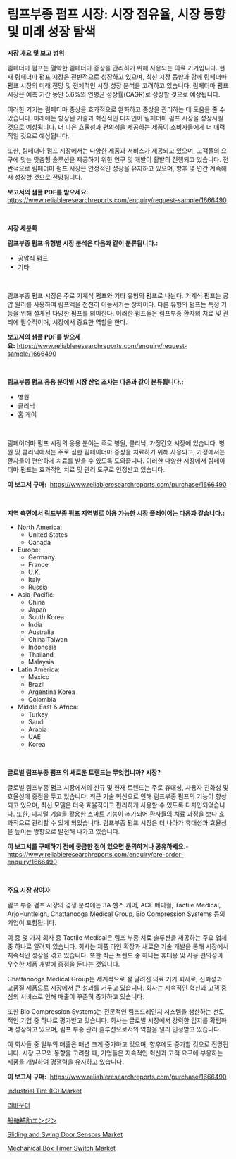 <p><h1>림프부종 펌프 시장: 시장 점유율, 시장 동향 및 미래 성장 탐색</h1></p><p><strong>시장 개요 및 보고 범위</strong></p>
<p><p>림페더마 펌프는 열악한 림페더마 증상을 관리하기 위해 사용되는 의료 기기입니다. 현재 림페더마 펌프 시장은 전반적으로 성장하고 있으며, 최신 시장 동향과 함께 림페더마 펌프 시장의 미래 전망 및 전체적인 시장 성장 분석을 고려하고 있습니다. 림페더마 펌프 시장은 예측 기간 동안 5.6%의 연평균 성장률(CAGR)로 성장할 것으로 예상됩니다. </p><p>이러한 기기는 림페더마 증상을 효과적으로 완화하고 증상을 관리하는 데 도움을 줄 수 있습니다. 미래에는 향상된 기술과 혁신적인 디자인이 림페더마 펌프 시장을 성장시킬 것으로 예상됩니다. 더 나은 효율성과 편의성을 제공하는 제품이 소비자들에게 더 매력적일 것으로 예상됩니다. </p><p>또한, 림페더마 펌프 시장에서는 다양한 제품과 서비스가 제공되고 있으며, 고객들의 요구에 맞는 맞춤형 솔루션을 제공하기 위한 연구 및 개발이 활발히 진행되고 있습니다. 전반적으로 림페더마 펌프 시장은 안정적인 성장을 유지하고 있으며, 향후 몇 년간 계속해서 성장할 것으로 전망됩니다.</p></p>
<p><strong>보고서의 샘플 PDF를 받으세요:</strong> <a href="https://www.reliableresearchreports.com/enquiry/request-sample/1666490">https://www.reliableresearchreports.com/enquiry/request-sample/1666490</a></p>
<p>&nbsp;</p>
<p><strong>시장 세분화</strong></p>
<p><strong>림프부종 펌프 유형별 시장 분석은 다음과 같이 분류됩니다.:</strong></p>
<p><ul><li>공압식 펌프</li><li>기타</li></ul></p>
<p>&nbsp;</p>
<p><p>림프부종 펌프 시장은 주로 기계식 펌프와 기타 유형의 펌프로 나뉜다. 기계식 펌프는 공압 원리를 사용하여 림프액을 천천히 이동시키는 장치이다. 다른 유형의 펌프는 특정 기능을 위해 설계된 다양한 펌프를 의미한다. 이러한 펌프들은 림프부종 환자의 치료 및 관리에 필수적이며, 시장에서 중요한 역할을 한다.</p></p>
<p><strong>보고서의 샘플 PDF를 받으세요:</strong>&nbsp;<a href="https://www.reliableresearchreports.com/enquiry/request-sample/1666490">https://www.reliableresearchreports.com/enquiry/request-sample/1666490</a></p>
<p>&nbsp;</p>
<p><strong> 림프부종 펌프 응용 분야별 시장 산업 조사는 다음과 같이 분류됩니다.:</strong></p>
<p><ul><li>병원</li><li>클리닉</li><li>홈 케어</li></ul></p>
<p>&nbsp;</p>
<p><p>림페이더마 펌프 시장의 응용 분야는 주로 병원, 클리닉, 가정간호 시장에 있습니다. 병원 및 클리닉에서는 주로 심한 림페이더마 증상을 치료하기 위해 사용되고, 가정에서는 환자들이 편안하게 치료를 받을 수 있도록 도와줍니다. 이러한 다양한 시장에서 림페이더마 펌프는 효과적인 치료 및 관리 도구로 인정받고 있습니다.</p></p>
<p><strong>이 보고서 구매:</strong>&nbsp; <a href="https://www.reliableresearchreports.com/purchase/1666490">https://www.reliableresearchreports.com/purchase/1666490</a></p>
<p>&nbsp;</p>
<p><strong>지역 측면에서 림프부종 펌프 지역별로 이용 가능한 시장 플레이어는 다음과 같습니다.:</strong></p>
<p><ul>
    <li>
        North America:
        <ul>
            <li>United States</li>
            <li>Canada</li>
        </ul>
    </li>
    <li>
        Europe:
        <ul>
            <li>Germany</li>
            <li>France</li>
            <li>U.K.</li>
            <li>Italy</li>
            <li>Russia</li>
        </ul>
    </li>
    <li>
        Asia-Pacific:
        <ul>
            <li>China</li>
            <li>Japan</li>
            <li>South Korea</li>
            <li>India</li>
            <li>Australia</li>
            <li>China Taiwan</li>
            <li>Indonesia</li>
            <li>Thailand</li>
            <li>Malaysia</li>
        </ul>
    </li>
    <li>
        Latin America:
        <ul>
            <li>Mexico</li>
            <li>Brazil</li>
            <li>Argentina Korea</li>
            <li>Colombia</li>
        </ul>
    </li>
    <li>
        Middle East & Africa:
        <ul>
            <li>Turkey</li>
            <li>Saudi</li>
            <li>Arabia</li>
            <li>UAE</li>
            <li>Korea</li>
        </ul>
    </li>
    </ul></p>
<p>&nbsp;</p>
<p><strong>글로벌 림프부종 펌프 의 새로운 트렌드는 무엇입니까? 시장?</strong></p>
<p><p>글로벌 림프부종 펌프 시장에서의 신규 및 현재 트렌드는 주로 휴대성, 사용자 친화성 및 효율성에 중점을 두고 있습니다. 최근 기술 혁신으로 인해 림프부종 펌프의 기능이 향상되고 있으며, 최신 모델은 더욱 효율적이고 편리하게 사용할 수 있도록 디자인되었습니다. 또한, 디지털 기술을 활용한 스마트 기능이 추가되어 환자들의 치료 과정을 보다 효과적으로 관리할 수 있게 되었습니다. 림프부종 펌프 시장은 더 나아가 휴대성과 효율성을 높이는 방향으로 발전해 나가고 있습니다.</p></p>
<p><strong>이 보고서를 구매하기 전에 궁금한 점이 있으면 문의하거나 공유하세요.</strong>- <a href="https://www.reliableresearchreports.com/enquiry/pre-order-enquiry/1666490">https://www.reliableresearchreports.com/enquiry/pre-order-enquiry/1666490</a></p>
<p>&nbsp;</p>
<p><strong>주요 시장 참여자</strong></p>
<p><p>림프 부종 펌프 시장의 경쟁 분석에는 3A 헬스 케어, ACE 메디컬, Tactile Medical, ArjoHuntleigh, Chattanooga Medical Group, Bio Compression Systems 등의 기업이 포함됩니다. </p><p>이 중 몇 가지 회사 중 Tactile Medical은 림프 부종 치료 솔루션을 제공하는 주요 업체 중 하나로 알려져 있습니다. 회사는 제품 라인 확장과 새로운 기술 개발을 통해 시장에서 지속적인 성장을 겪고 있습니다. 또한 최근 트렌드 중 하나는 휴대용 및 사용 편의성이 우수한 제품 개발에 중점을 둔다는 것입니다.</p><p>Chattanooga Medical Group는 세계적으로 잘 알려진 의료 기기 회사로, 신뢰성과 고품질 제품으로 시장에서 큰 성과를 거두고 있습니다. 회사는 지속적인 혁신과 고객 중심의 서비스로 인해 매출이 꾸준히 증가하고 있습니다.</p><p>또한 Bio Compression Systems는 전문적인 림프드레인지 시스템을 생산하는 선도적인 기업 중 하나로 평가받고 있습니다. 회사는 글로벌 시장에서 강력한 입지를 확립하며 성장하고 있으며, 림프 부종 관리 솔루션으로서의 역할을 널리 인정받고 있습니다.</p><p>이 회사들 중 일부의 매출은 매년 크게 증가하고 있으며, 향후에도 증가할 것으로 전망됩니다. 시장 규모와 동향을 고려할 때, 기업들은 지속적인 혁신과 고객 요구에 부응하는 제품을 개발하여 경쟁력을 유지하고 있습니다.</p></p>
<p><strong>이 보고서 구매:</strong>&nbsp;&nbsp;<a href="https://www.reliableresearchreports.com/purchase/1666490">https://www.reliableresearchreports.com/purchase/1666490</a></p>
<p><p><a href="https://issuu.com/reportprime-2/docs/industrial-tire-ic-market-size-2030.pptx">Industrial Tire (IC) Market</a></p><p><a href="https://github.com/lkwggful07722/Market-Research-Report-List-1/blob/main/986032414015.md">리바운더</a></p><p><a href="https://github.com/ycmtqqhvk3273/Market-Research-Report-List-1/blob/main/909179015107.md">船舶補助エンジン</a></p><p><a href="https://github.com/irfadac/Market-Research-Report-List-2/blob/main/sliding-and-swing-door-sensors-market.md">Sliding and Swing Door Sensors Market</a></p><p><a href="https://github.com/myacatherineblakecaczo9vcsw/Market-Research-Report-List-2/blob/main/mechanical-box-timer-switch-market.md">Mechanical Box Timer Switch Market</a></p></p>
